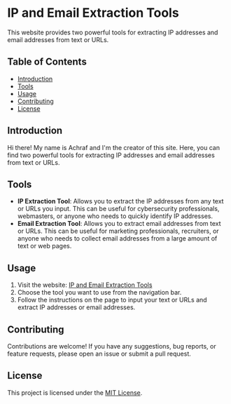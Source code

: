 # IP and Email Extraction Tools

This website provides two powerful tools for extracting IP addresses and email addresses from text or URLs.

## Table of Contents
- [Introduction](#introduction)
- [Tools](#tools)
- [Usage](#usage)
- [Contributing](#contributing)
- [License](#license)

## Introduction
Hi there! My name is Achraf and I'm the creator of this site. Here, you can find two powerful tools for extracting IP addresses and email addresses from text or URLs.

## Tools
- **IP Extraction Tool**: Allows you to extract the IP addresses from any text or URLs you input. This can be useful for cybersecurity professionals, webmasters, or anyone who needs to quickly identify IP addresses.
- **Email Extraction Tool**: Allows you to extract email addresses from text or URLs. This can be useful for marketing professionals, recruiters, or anyone who needs to collect email addresses from a large amount of text or web pages.

## Usage
1. Visit the website: [IP and Email Extraction Tools](your-website-url)
2. Choose the tool you want to use from the navigation bar.
3. Follow the instructions on the page to input your text or URLs and extract IP addresses or email addresses.

## Contributing
Contributions are welcome! If you have any suggestions, bug reports, or feature requests, please open an issue or submit a pull request.

## License
This project is licensed under the [MIT License](your-license-url).
